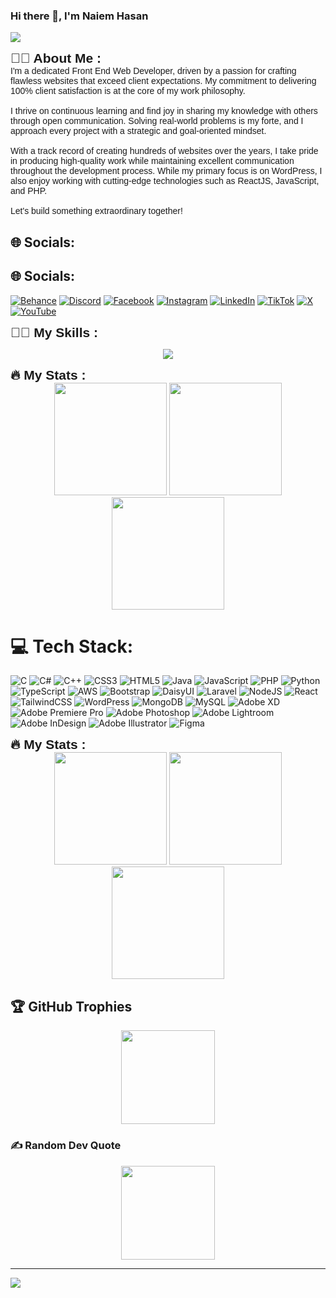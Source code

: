 ### Hi there 👋, I'm Naiem Hasan
![](https://s13.gifyu.com/images/S0O27.png)
<div>
    <h2 style="margin: 0;font-family: Arial, Helvetica, sans-serif;">👨‍💼  About Me :</h2>
    <p style="margin: 0;font-family: Arial, Helvetica, sans-serif;">I'm a dedicated Front End Web Developer, driven by a passion for crafting flawless websites that exceed client expectations. My commitment to delivering 100% client satisfaction is at the core of my work philosophy.<br><br>I thrive on continuous learning and find joy in sharing my knowledge with others through open communication. Solving real-world problems is my forte, and I approach every project with a strategic and goal-oriented mindset.<br><br>With a track record of creating hundreds of websites over the years, I take pride in producing high-quality work while maintaining excellent communication throughout the development process. While my primary focus is on WordPress, I also enjoy working with cutting-edge technologies such as ReactJS, JavaScript, and PHP.<br><br>Let's build something extraordinary together!</p>
</div>

## 🌐 Socials:
## 🌐 Socials:
[![Behance](https://img.shields.io/badge/Behance-1769ff?logo=behance&logoColor=white)](https://behance.net/naiemjoy1) [![Discord](https://img.shields.io/badge/Discord-%237289DA.svg?logo=discord&logoColor=white)](https://discord.gg/naiemjoy1) [![Facebook](https://img.shields.io/badge/Facebook-%231877F2.svg?logo=Facebook&logoColor=white)](https://facebook.com/naiemjoy1) [![Instagram](https://img.shields.io/badge/Instagram-%23E4405F.svg?logo=Instagram&logoColor=white)](https://instagram.com/naiemhasann) [![LinkedIn](https://img.shields.io/badge/LinkedIn-%230077B5.svg?logo=linkedin&logoColor=white)](https://linkedin.com/in/naiemjoy1) [![TikTok](https://img.shields.io/badge/TikTok-%23000000.svg?logo=TikTok&logoColor=white)](https://tiktok.com/@naiemhasann) [![X](https://img.shields.io/badge/X-black.svg?logo=X&logoColor=white)](https://x.com/Naiem1joy) [![YouTube](https://img.shields.io/badge/YouTube-%23FF0000.svg?logo=YouTube&logoColor=white)](https://youtube.com/@naiemjoy1) 


<div>
    <h2 style="margin: 0;font-family: Arial, Helvetica, sans-serif;">👨‍💻   My Skills :</h2>
    <p align="center">
        <a href="https://skillicons.dev">
          <img src="https://skillicons.dev/icons?i=py,html,css,tailwind,php,js,react,nodejs,mongodb,git,ps,ai,figma,xd,pr" />
        </a>
      </p>
</div>
<div>
    <h2 style="margin: 0;font-family: Arial, Helvetica, sans-serif;">🔥   My Stats :</h2>
</div>
<div align="center">
  <img height="180em" src="https://github-readme-stats.vercel.app/api?username=Naiemjoy1&theme=highcontrast&show_icons=true&hide_border=true&count_private=true" />
    <img height="180em" src="https://github-readme-stats.vercel.app/api/top-langs/?username=Naiemjoy1&theme=highcontrast&show_icons=true&hide_border=true&layout=compact" />
  <img height="180em" src="https://github-readme-streak-stats.herokuapp.com/?user=Naiemjoy1&theme=highcontrast&hide_border=true" />
  
</div>


# 💻 Tech Stack:
![C](https://img.shields.io/badge/c-%2300599C.svg?style=for-the-badge&logo=c&logoColor=white) ![C#](https://img.shields.io/badge/c%23-%23239120.svg?style=for-the-badge&logo=csharp&logoColor=white) ![C++](https://img.shields.io/badge/c++-%2300599C.svg?style=for-the-badge&logo=c%2B%2B&logoColor=white) ![CSS3](https://img.shields.io/badge/css3-%231572B6.svg?style=for-the-badge&logo=css3&logoColor=white) ![HTML5](https://img.shields.io/badge/html5-%23E34F26.svg?style=for-the-badge&logo=html5&logoColor=white) ![Java](https://img.shields.io/badge/java-%23ED8B00.svg?style=for-the-badge&logo=openjdk&logoColor=white) ![JavaScript](https://img.shields.io/badge/javascript-%23323330.svg?style=for-the-badge&logo=javascript&logoColor=%23F7DF1E) ![PHP](https://img.shields.io/badge/php-%23777BB4.svg?style=for-the-badge&logo=php&logoColor=white) ![Python](https://img.shields.io/badge/python-3670A0?style=for-the-badge&logo=python&logoColor=ffdd54) ![TypeScript](https://img.shields.io/badge/typescript-%23007ACC.svg?style=for-the-badge&logo=typescript&logoColor=white) ![AWS](https://img.shields.io/badge/AWS-%23FF9900.svg?style=for-the-badge&logo=amazon-aws&logoColor=white) ![Bootstrap](https://img.shields.io/badge/bootstrap-%238511FA.svg?style=for-the-badge&logo=bootstrap&logoColor=white) ![DaisyUI](https://img.shields.io/badge/daisyui-5A0EF8?style=for-the-badge&logo=daisyui&logoColor=white) ![Laravel](https://img.shields.io/badge/laravel-%23FF2D20.svg?style=for-the-badge&logo=laravel&logoColor=white) ![NodeJS](https://img.shields.io/badge/node.js-6DA55F?style=for-the-badge&logo=node.js&logoColor=white) ![React](https://img.shields.io/badge/react-%2320232a.svg?style=for-the-badge&logo=react&logoColor=%2361DAFB) ![TailwindCSS](https://img.shields.io/badge/tailwindcss-%2338B2AC.svg?style=for-the-badge&logo=tailwind-css&logoColor=white) ![WordPress](https://img.shields.io/badge/WordPress-%23117AC9.svg?style=for-the-badge&logo=WordPress&logoColor=white) ![MongoDB](https://img.shields.io/badge/MongoDB-%234ea94b.svg?style=for-the-badge&logo=mongodb&logoColor=white) ![MySQL](https://img.shields.io/badge/mysql-%2300000f.svg?style=for-the-badge&logo=mysql&logoColor=white) ![Adobe XD](https://img.shields.io/badge/Adobe%20XD-470137?style=for-the-badge&logo=Adobe%20XD&logoColor=#FF61F6) ![Adobe Premiere Pro](https://img.shields.io/badge/Adobe%20Premiere%20Pro-9999FF.svg?style=for-the-badge&logo=Adobe%20Premiere%20Pro&logoColor=white) ![Adobe Photoshop](https://img.shields.io/badge/adobe%20photoshop-%2331A8FF.svg?style=for-the-badge&logo=adobe%20photoshop&logoColor=white) ![Adobe Lightroom](https://img.shields.io/badge/Adobe%20Lightroom-31A8FF.svg?style=for-the-badge&logo=Adobe%20Lightroom&logoColor=white) ![Adobe InDesign](https://img.shields.io/badge/Adobe%20InDesign-49021F?style=for-the-badge&logo=adobeindesign&logoColor=FF3366) ![Adobe Illustrator](https://img.shields.io/badge/adobe%20illustrator-%23FF9A00.svg?style=for-the-badge&logo=adobe%20illustrator&logoColor=white) ![Figma](https://img.shields.io/badge/figma-%23F24E1E.svg?style=for-the-badge&logo=figma&logoColor=white)

<div>
    <h2 style="margin: 0;font-family: Arial, Helvetica, sans-serif;">🔥   My Stats :</h2>
</div>
<div align="center">
  <img height="180em" src="https://github-readme-stats.vercel.app/api?username=Naiemjoy1&theme=highcontrast&show_icons=true&hide_border=true&count_private=true" />
    <img height="180em" src="https://github-readme-stats.vercel.app/api/top-langs/?username=Naiemjoy1&theme=highcontrast&show_icons=true&hide_border=true&layout=compact" />
  <img height="180em" src="https://github-readme-streak-stats.herokuapp.com/?user=Naiemjoy1&theme=highcontrast&hide_border=true" />
  
</div>

## 🏆 GitHub Trophies
<div align="center">
    <img height="150" src="https://github-profile-trophy.vercel.app/?username=Naiemjoy1&theme=onedark&no-frame=false&no-bg=false&margin-w=4" />
  </div>

### ✍️ Random Dev Quote
<div align="center">
  <img height="150" src="https://quotes-github-readme.vercel.app/api?type=horizontal&theme=radical" />
</div>

---
[![](https://visitcount.itsvg.in/api?id=Naiemjoy1&icon=0&color=0)](https://visitcount.itsvg.in)

